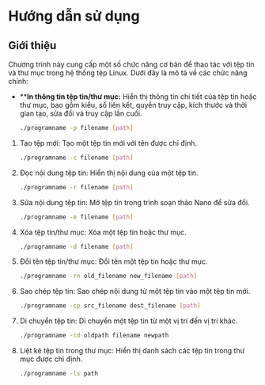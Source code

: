# Hướng dẫn sử dụng

## Giới thiệu
Chương trình này cung cấp một số chức năng cơ bản để thao tác với tệp tin và thư mục trong hệ thống tệp Linux. Dưới đây là mô tả về các chức năng chính:

- ****In thông tin tệp tin/thư mục:** Hiển thị thông tin chi tiết của tệp tin hoặc thư mục, bao gồm kiểu, số liên kết, quyền truy cập, kích thước và thời gian tạo, sửa đổi và truy cập lần cuối.

   ```bash
   ./programname -p filename [path]
1. Tạo tệp mới: Tạo một tệp tin mới với tên được chỉ định.

    ```bash
   ./programname -c filename [path]
2. Đọc nội dung tệp tin: Hiển thị nội dung của một tệp tin.
   ```bash
   ./programname -r filename [path]
3. Sửa nội dung tệp tin: Mở tệp tin trong trình soạn thảo Nano để sửa đổi.
   ```bash
   ./programname -e filename [path]
4. Xóa tệp tin/thư mục: Xóa một tệp tin hoặc thư mục.
   ```bash
   ./programname -d filename [path]
5. Đổi tên tệp tin/thư mục: Đổi tên một tệp tin hoặc thư mục.
   ```bash
   ./programname -rn old_filename new_filename [path]
6. Sao chép tệp tin: Sao chép nội dung từ một tệp tin vào một tệp tin mới.
   ```bash
   ./programname -cp src_filename dest_filename [path]
7. Di chuyển tệp tin: Di chuyển một tệp tin từ một vị trí đến vị trí khác.
   ```bash
   ./programname -cd oldpath filename newpath
8. Liệt kê tệp tin trong thư mục: Hiển thị danh sách các tệp tin trong thư mục được chỉ định.
   ```bash
   ./programname -ls path
